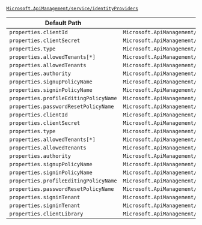 [`Microsoft.ApiManagement/service/identityProviders`](https://docs.microsoft.com/en-us/azure/templates/microsoft.apimanagement/service/identityproviders)

| Default Path | Alias |
|---|---|
| `properties.clientId` | `Microsoft.ApiManagement/service/identityProviders/clientId` |
| `properties.clientSecret` | `Microsoft.ApiManagement/service/identityProviders/clientSecret` |
| `properties.type` | `Microsoft.ApiManagement/service/identityProviders/type` |
| `properties.allowedTenants[*]` | `Microsoft.ApiManagement/service/identityProviders/allowedTenants[*]` |
| `properties.allowedTenants` | `Microsoft.ApiManagement/service/identityProviders/allowedTenants` |
| `properties.authority` | `Microsoft.ApiManagement/service/identityProviders/authority` |
| `properties.signupPolicyName` | `Microsoft.ApiManagement/service/identityProviders/signupPolicyName` |
| `properties.signinPolicyName` | `Microsoft.ApiManagement/service/identityProviders/signinPolicyName` |
| `properties.profileEditingPolicyName` | `Microsoft.ApiManagement/service/identityProviders/profileEditingPolicyName` |
| `properties.passwordResetPolicyName` | `Microsoft.ApiManagement/service/identityProviders/passwordResetPolicyName` |
| `properties.clientId` | `Microsoft.ApiManagement/service/identityProviders/facebook.clientId` |
| `properties.clientSecret` | `Microsoft.ApiManagement/service/identityProviders/facebook.clientSecret` |
| `properties.type` | `Microsoft.ApiManagement/service/identityProviders/facebook.type` |
| `properties.allowedTenants[*]` | `Microsoft.ApiManagement/service/identityProviders/facebook.allowedTenants[*]` |
| `properties.allowedTenants` | `Microsoft.ApiManagement/service/identityProviders/facebook.allowedTenants` |
| `properties.authority` | `Microsoft.ApiManagement/service/identityProviders/facebook.authority` |
| `properties.signupPolicyName` | `Microsoft.ApiManagement/service/identityProviders/facebook.signupPolicyName` |
| `properties.signinPolicyName` | `Microsoft.ApiManagement/service/identityProviders/facebook.signinPolicyName` |
| `properties.profileEditingPolicyName` | `Microsoft.ApiManagement/service/identityProviders/facebook.profileEditingPolicyName` |
| `properties.passwordResetPolicyName` | `Microsoft.ApiManagement/service/identityProviders/facebook.passwordResetPolicyName` |
| `properties.signinTenant` | `Microsoft.ApiManagement/service/identityProviders/facebook.signinTenant` |
| `properties.signinTenant` | `Microsoft.ApiManagement/service/identityProviders/signinTenant` |
| `properties.clientLibrary` | `Microsoft.ApiManagement/service/identityProviders/clientLibrary` |

